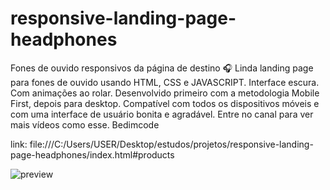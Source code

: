 # responsive-landing-page-headphones

Fones de ouvido responsivos da página de destino 🎧
Linda landing page para fones de ouvido usando HTML, CSS e JAVASCRIPT.
Interface escura.
Com animações ao rolar.
Desenvolvido primeiro com a metodologia Mobile First, depois para desktop.
Compatível com todos os dispositivos móveis e com uma interface de usuário bonita e agradável.
Entre no canal para ver mais vídeos como esse. Bedimcode

link: file:///C:/Users/USER/Desktop/estudos/projetos/responsive-landing-page-headphones/index.html#products
 

![preview](https://github.com/user-attachments/assets/0d13ddcc-1ef9-4987-bada-77ca512229ab)

